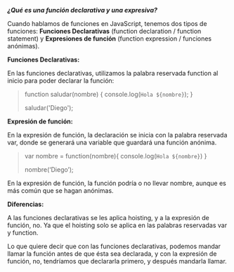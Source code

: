***¿Qué es una función declarativa y una expresiva?***

Cuando hablamos de funciones en JavaScript, tenemos dos tipos de funciones: **Funciones Declarativas** (function declaration / function statement) y **Expresiones de función** (function expression / funciones anónimas).

**Funciones Declarativas:**

En las funciones declarativas, utilizamos la palabra reservada function al inicio para poder declarar la función:

>function saludar(nombre) {
> console.log(`Hola ${nombre}`);
>}
>
>saludar('Diego');
>

**Expresión de función:**

En la expresión de función, la declaración se inicia con la palabra reservada var, donde se generará una variable que guardará una función anónima.

>var nombre = function(nombre){
>    console.log(`Hola ${nombre}`)
>}
>
>nombre(‘Diego’);

En la expresión de función, la función podría o no llevar nombre, aunque es más común que se hagan anónimas.

**Diferencias:**

A las funciones declarativas se les aplica hoisting, y a la expresión de función, no. Ya que el hoisting solo se aplica en las palabras reservadas var y function.

Lo que quiere decir que con las funciones declarativas, podemos mandar llamar la función antes de que ésta sea declarada, y con la expresión de función, no, tendríamos que declararla primero, y después mandarla llamar.
